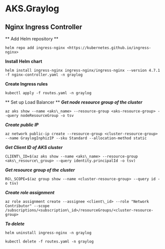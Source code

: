 # AKS.Graylog

## Nginx Ingress Controller
** Add Helm repository **
```shell
helm repo add ingress-nginx <https://kubernetes.github.io/ingress-nginx>
```
**Install Helm chart**
```shell
helm install ingress-nginx ingress-nginx/ingress-nginx --version 4.7.1 -f nginx-controller.yaml -n graylog
```
**Create Ingress rules**
```shell
kubectl apply -f routes.yaml -n graylog
```
** Set up Load Balancer **
***Get node resource group of the cluster***
```shell
az aks show --name <aks\_name> --resource-group <aks-resource-group> --query nodeResourceGroup -o tsv
```
***Create public IP***
```shell
az network public-ip create --resource-group <cluster-resource-group> --name GraylogInphizIP --sku Standard --allocation-method static
```
***Get Client ID of AKS cluster***
```shell
CLIENT\_ID=$(az aks show --name <aks\_name> --resource-group <aks\_resource\_group> --query identity.principalId -o tsv)
```
***Get resource group of the cluster***
```shell
RG\_SCOPE=$(az group show --name <cluster-resource-group> --query id -o tsv)
```
***Create role assignment***
```shell
az role assignment create --assignee <client\_id> --role "Network Contributor" --scope /subscriptions/<subscription\_id>/resourceGroups/<cluster-resource-group>
```
***To delete***
```shell
helm uninstall ingress-nginx -n graylog
```
```shell
kubectl delete -f routes.yaml -n graylog
```

